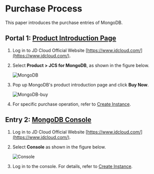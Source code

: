 # Purchase Process

This paper introduces the purchase entries of MongoDB.

## Portal 1: [Product Introduction Page](https://www.jdcloud.com/products/mongodb)
1. Log in to JD Cloud Official Website [https://www.jdcloud.com/](https://www.jdcloud.com/).
2. Select **Product > JCS for MongoDB**, as shown in the figure below.

    ![MongoDB](https://github.com/jdcloudcom/cn/blob/master/image/mongodb/productpage.png)

3. Pop up MongoDB's product introduction page and click **Buy Now**.

    ![MongoDB-buy](https://github.com/jdcloudcom/cn/blob/master/image/mongodb/product-buy.png)

4. For specific purchase operation, refer to [Create Instance](../Getting-Started/Create-Instance.md).

## Entry 2: [MongoDB Console](https://mongodb-console.jdcloud.com/mongodb)

1. Log in to JD Cloud Official Website [https://www.jdcloud.com/](https://www.jdcloud.com/).
2. Select **Console** as shown in the figure below.

    ![Console](https://github.com/jdcloudcom/cn/blob/master/image/mongodb/console-buy.png)

3. Log in to the console. For details, refer to [Create Instance](https://github.com/jdcloudcom/cn/blob/master/documentation/Cloud-Database-and-Cache/MongoDB/Getting-Started/Create-Instance.md).
